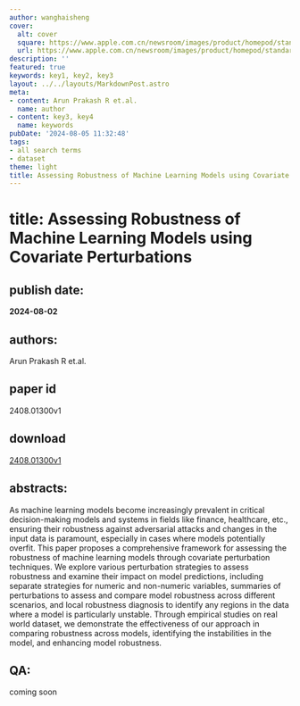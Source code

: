 ```yaml
---
author: wanghaisheng
cover:
  alt: cover
  square: https://www.apple.com.cn/newsroom/images/product/homepod/standard/Apple-HomePod-hero-230118_big.jpg.large_2x.jpg
  url: https://www.apple.com.cn/newsroom/images/product/homepod/standard/Apple-HomePod-hero-230118_big.jpg.large_2x.jpg
description: ''
featured: true
keywords: key1, key2, key3
layout: ../../layouts/MarkdownPost.astro
meta:
- content: Arun Prakash R et.al.
  name: author
- content: key3, key4
  name: keywords
pubDate: '2024-08-05 11:32:48'
tags:
- all search terms
- dataset
theme: light
title: Assessing Robustness of Machine Learning Models using Covariate Perturbations
---
```


# title: Assessing Robustness of Machine Learning Models using Covariate Perturbations 
## publish date: 
**2024-08-02** 
## authors: 
  Arun Prakash R et.al. 
## paper id
2408.01300v1
## download
[2408.01300v1](http://arxiv.org/abs/2408.01300v1)
## abstracts:
As machine learning models become increasingly prevalent in critical decision-making models and systems in fields like finance, healthcare, etc., ensuring their robustness against adversarial attacks and changes in the input data is paramount, especially in cases where models potentially overfit. This paper proposes a comprehensive framework for assessing the robustness of machine learning models through covariate perturbation techniques. We explore various perturbation strategies to assess robustness and examine their impact on model predictions, including separate strategies for numeric and non-numeric variables, summaries of perturbations to assess and compare model robustness across different scenarios, and local robustness diagnosis to identify any regions in the data where a model is particularly unstable. Through empirical studies on real world dataset, we demonstrate the effectiveness of our approach in comparing robustness across models, identifying the instabilities in the model, and enhancing model robustness.
## QA:
coming soon
